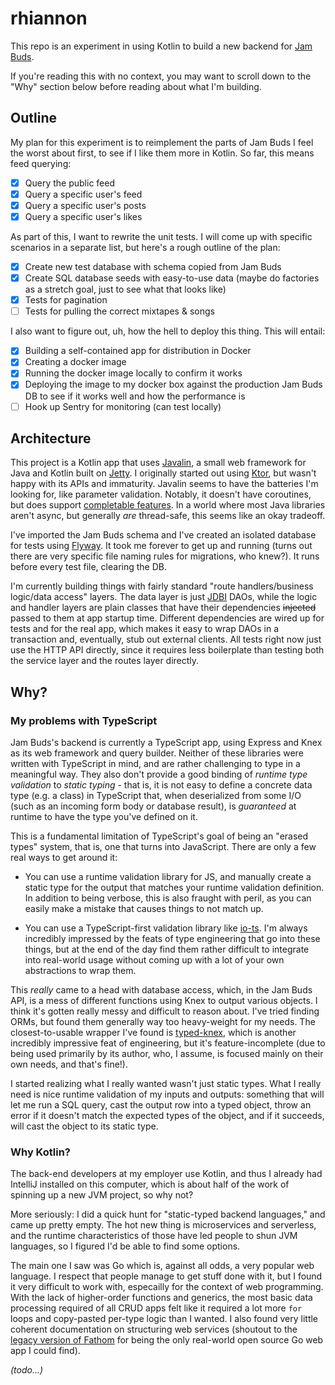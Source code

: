 # rhiannon

This repo is an experiment in using Kotlin to build a new backend for [Jam Buds](https://github.com/thomasboyt/jam-buds).

If you're reading this with no context, you may want to scroll down to the "Why" section below before reading about what I'm building.

## Outline

My plan for this experiment is to reimplement the parts of Jam Buds I feel the worst about first, to see if I like them more in Kotlin. So far, this means feed querying:

* [x] Query the public feed
* [x] Query a specific user's feed
* [x] Query a specific user's posts
* [x] Query a specific user's likes

As part of this, I want to rewrite the unit tests. I will come up with specific scenarios in a separate list, but here's a rough outline of the plan:

* [x] Create new test database with schema copied from Jam Buds
* [x] Create SQL database seeds with easy-to-use data (maybe do factories as a stretch goal, just to see what that looks like)
* [x] Tests for pagination
* [ ] Tests for pulling the correct mixtapes & songs

I also want to figure out, uh, how the hell to deploy this thing. This will entail:

* [x] Building a self-contained app for distribution in Docker
* [x] Creating a docker image
* [x] Running the docker image locally to confirm it works
* [x] Deploying the image to my docker box against the production Jam Buds DB to see if it works well and how the performance is
* [ ] Hook up Sentry for monitoring (can test locally)

## Architecture

This project is a Kotlin app that uses [Javalin](https://javalin.io/), a small web framework for Java and Kotlin built on [Jetty](https://www.eclipse.org/jetty/). I originally started out using [Ktor](https://ktor.io/), but wasn't happy with its APIs and immaturity. Javalin seems to have the batteries I'm looking for, like parameter validation. Notably, it doesn't have coroutines, but does support [completable features](https://javalin.io/documentation#faq). In a world where most Java libraries aren't async, but generally _are_ thread-safe, this seems like an okay tradeoff.

I've imported the Jam Buds schema and I've created an isolated database for tests using [Flyway](https://flywaydb.org/). It took me forever to get up and running (turns out there are very specific file naming rules for migrations, who knew?). It runs before every test file, clearing the DB.

I'm currently building things with fairly standard "route handlers/business logic/data access" layers. The data layer is just [JDBI](https://jdbi.org/) DAOs, while the logic and handler layers are plain classes that have their dependencies ~~injected~~ passed to them at app startup time. Different dependencies are wired up for tests and for the real app, which makes it easy to wrap DAOs in a transaction and, eventually, stub out external clients. All tests right now just use the HTTP API directly, since it requires less boilerplate than testing both the service layer and the routes layer directly.

## Why?

### My problems with TypeScript

Jam Buds's backend is currently a TypeScript app, using Express and Knex as its web framework and query builder. Neither of these libraries were written with TypeScript in mind, and are rather challenging to type in a meaningful way. They also don't provide a good binding of _runtime type validation_ to _static typing_ - that is, it is not easy to define a concrete data type (e.g. a class) in TypeScript that, when deserialized from some I/O (such as an incoming form body or database result), is _guaranteed_ at runtime to have the type you've defined on it.

This is a fundamental limitation of TypeScript's goal of being an "erased types" system, that is, one that turns into JavaScript. There are only a few real ways to get around it:

* You can use a runtime validation library for JS, and manually create a static type for the output that matches your runtime validation definition. In addition to being verbose, this is also fraught with peril, as you can easily make a mistake that causes things to not match up.

* You can use a TypeScript-first validation library like [io-ts](https://github.com/gcanti/io-ts). I'm always incredibly impressed by the feats of type engineering that go into these things, but at the end of the day find them rather difficult to integrate into real-world usage without coming up with a lot of your own abstractions to wrap them.

This _really_ came to a head with database access, which, in the Jam Buds API, is a mess of different functions using Knex to output various objects. I think it's gotten really messy and difficult to reason about. I've tried finding ORMs, but found them generally way too heavy-weight for my needs. The closest-to-usable wrapper I've found is [typed-knex](https://github.com/wwwouter/typed-knex), which is another incredibly impressive feat of engineering, but it's feature-incomplete (due to being used primarily by its author, who, I assume, is focused mainly on their own needs, and that's fine!).

I started realizing what I really wanted wasn't just static types. What I really need is nice runtime validation of my inputs and outputs: something that will let me run a SQL query, cast the output row into a typed object, throw an error if it doesn't match the expected types of the object, and if it succeeds, will cast the object to its static type.

### Why Kotlin?

The back-end developers at my employer use Kotlin, and thus I already had IntelliJ installed on this computer, which is about half of the work of spinning up a new JVM project, so why not?

More seriously: I did a quick hunt for "static-typed backend languages," and came up pretty empty. The hot new thing is microservices and serverless, and the runtime characteristics of those have led people to shun JVM languages, so I figured I'd be able to find some options.

The main one I saw was Go which is, against all odds, a very popular web language. I respect that people manage to get stuff done with it, but I found it very difficult to work with, especailly for the context of web programming. With the lack of higher-order functions and generics, the most basic data processing required of all CRUD apps felt like it required a lot more `for` loops and copy-pasted per-type logic than I wanted. I also found very little coherent documentation on structuring web services (shoutout to the [legacy version of Fathom](https://github.com/usefathom/fathom) for being the only real-world open source Go web app I could find).

_(todo...)_